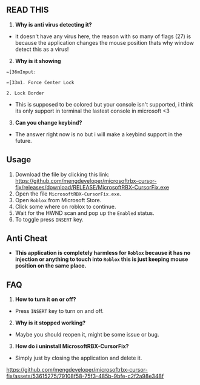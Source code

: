 ## READ THIS
1. **Why is anti virus detecting it?**
- it doesn't have any virus here, the reason with so many of flags (27) is because the application changes the mouse position thats why window detect this as a virus!

2. **Why is it showing**
```
←[36mInput:

←[33m1. Force Center Lock

2. Lock Border
```
- This is supposed to be colored but your console isn't supported, i think its only support in terminal the lastest console in microsoft <3

3. **Can you change keybind?**
- The answer right now is no but i will make a keybind support in the future.

## Usage
1. Download the file by clicking this link: https://github.com/mengdeveloper/microsoftrbx-cursor-fix/releases/download/RELEASE/MicrosoftRBX-CursorFix.exe
2. Open the file `MicrosoftRBX-CursorFix.exe`.
3. Open `Roblox` from Microsoft Store.
4. Click some where on roblox to continue.
5. Wait for the HWND scan and pop up the `Enabled` status.
6. To toggle press `INSERT` key.

## Anti Cheat
- **This application is completely harmless for `Roblox` because it has no injection or anything to touch into `Roblox` this is just keeping mouse position on the same place.**

## FAQ
1. **How to turn it on or off?**
- Press `INSERT` key to turn on and off.

2. **Why is it stopped working?**
- Maybe you should reopen it, might be some issue or bug.

3. **How do i uninstall MicrosoftRBX-CursorFix?**
- Simply just by closing the application and delete it.

https://github.com/mengdeveloper/microsoftrbx-cursor-fix/assets/53615275/79108f58-75f3-485b-9bfe-c2f2a98e348f
